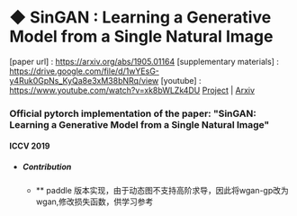 # ◆  SinGAN : Learning a Generative Model from a Single Natural Image
[paper url] : https://arxiv.org/abs/1905.01164
[supplementary materials] : https://drive.google.com/file/d/1wYEsG-y4Ruk0GpNs_KyQa8e3xM38bNRq/view
[youtube] : https://www.youtube.com/watch?v=xk8bWLZk4DU
[Project](http://webee.technion.ac.il/people/tomermic/SinGAN/SinGAN.htm) | [Arxiv](https://arxiv.org/pdf/1905.01164.pdf)
### Official pytorch implementation of the paper: "SinGAN: Learning a Generative Model from a Single Natural Image"
####  ICCV 2019

* ##### Contribution
  * ** paddle 版本实现，由于动态图不支持高阶求导，因此将wgan-gp改为wgan,修改损失函数，供学习参考
